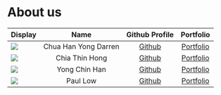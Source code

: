 # About us

Display |         Name         |             Github Profile             | Portfolio 
--------|:--------------------:|:--------------------------------------:|:---------:
![](https://via.placeholder.com/100.png?text=Photo) | Chua Han Yong Darren | [Github](https://github.com/chydarren) | [Portfolio](docs/team/chuahanyongdarren.md)
![](https://via.placeholder.com/100.png?text=Photo) | Chia Thin Hong | [Github](https://github.com/wcwy) | [Portfolio](docs/team/chiathinhong.md)
![](https://via.placeholder.com/100.png?text=Photo) | Yong Chin Han | [Github](https://github.com/chinhan99) | [Portfolio](docs/team/chinhan99.md)
![](https://via.placeholder.com/100.png?text=Photo) | Paul Low | [Github](https://github.com/paullowse) | [Portfolio](docs/team/paullow.md)

